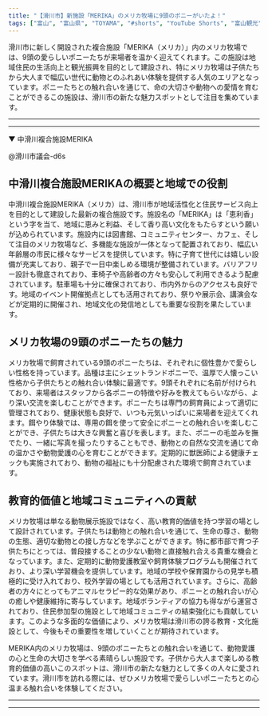 ```yaml
---
title: "【滑川市】新施設「MERIKA」のメリカ牧場に9頭のポニーがいたよ！"
tags: ["富山", "富山県", "TOYAMA", "#shorts", "YouTube Shorts", "富山観光", "富山旅行", "北陸観光", "滑川市", "県東部", "富山県の観光スポット", "富山県でおすすめの場所", "富山県の見どころ"]
---
```


滑川市に新しく開設された複合施設「MERIKA（メリカ）」内のメリカ牧場では、9頭の愛らしいポニーたちが来場者を温かく迎えてくれます。この施設は地域住民の生活向上と観光振興を目的として建設され、特にメリカ牧場は子供たちから大人まで幅広い世代に動物とのふれあい体験を提供する人気のエリアとなっています。ポニーたちとの触れ合いを通じて、命の大切さや動物への愛情を育むことができるこの施設は、滑川市の新たな魅力スポットとして注目を集めています。

---

<!-- 🎥 YouTube動画埋め込み -->
<!-- No YouTube URL provided -->

---

▼ 中滑川複合施設MERIKA

@滑川市議会-d6s

## 中滑川複合施設MERIKAの概要と地域での役割

中滑川複合施設MERIKA（メリカ）は、滑川市が地域活性化と住民サービス向上を目的として建設した最新の複合施設です。施設名の「MERIKA」は「恵利香」という字を当て、地域に恵みと利益、そして香り高い文化をもたらすという願いが込められています。施設内には図書館、コミュニティセンター、カフェ、そして注目のメリカ牧場など、多機能な施設が一体となって配置されており、幅広い年齢層の市民に様々なサービスを提供しています。特に子育て世代には嬉しい設備が充実しており、親子で一日中楽しめる環境が整備されています。バリアフリー設計も徹底されており、車椅子や高齢者の方々も安心して利用できるよう配慮されています。駐車場も十分に確保されており、市内外からのアクセスも良好です。地域のイベント開催拠点としても活用されており、祭りや展示会、講演会などが定期的に開催され、地域文化の発信地としても重要な役割を果たしています。

## メリカ牧場の9頭のポニーたちの魅力

メリカ牧場で飼育されている9頭のポニーたちは、それぞれに個性豊かで愛らしい性格を持っています。品種は主にシェットランドポニーで、温厚で人懐っこい性格から子供たちとの触れ合い体験に最適です。9頭それぞれに名前が付けられており、来場者はスタッフから各ポニーの特徴や好みを教えてもらいながら、より深い交流を楽しむことができます。ポニーたちは専門の飼育員によって適切に管理されており、健康状態も良好で、いつも元気いっぱいに来場者を迎えてくれます。餌やり体験では、専用の餌を使って安全にポニーとの触れ合いを楽しむことができ、子供たちは大きな興奮と喜びを表します。また、ポニーの毛並みを撫でたり、一緒に写真を撮ったりすることもでき、動物との自然な交流を通じて命の温かさや動物愛護の心を育むことができます。定期的に獣医師による健康チェックも実施されており、動物の福祉にも十分配慮された環境で飼育されています。

## 教育的価値と地域コミュニティへの貢献

メリカ牧場は単なる動物展示施設ではなく、高い教育的価値を持つ学習の場として設計されています。子供たちは動物との触れ合いを通じて、生命の尊さ、動物の生態、適切な動物との接し方などを学ぶことができます。特に都市部で育つ子供たちにとっては、普段接することの少ない動物と直接触れ合える貴重な機会となっています。また、定期的に動物愛護教室や飼育体験プログラムも開催されており、より深い学習機会を提供しています。地域の学校や保育園からの見学も積極的に受け入れており、校外学習の場としても活用されています。さらに、高齢者の方々にとってもアニマルセラピー的な効果があり、ポニーとの触れ合いが心の癒しや健康維持に寄与しています。地域ボランティアの協力も得ながら運営されており、住民参加型の施設として地域コミュニティの結束強化にも貢献しています。このような多面的な価値により、メリカ牧場は滑川市の誇る教育・文化施設として、今後もその重要性を増していくことが期待されています。

MERIKA内のメリカ牧場は、9頭のポニーたちとの触れ合いを通じて、動物愛護の心と生命の大切さを学べる素晴らしい施設です。子供から大人まで楽しめる教育的価値の高いこのスポットは、滑川市の新たな魅力として多くの人々に愛されています。滑川市を訪れる際には、ぜひメリカ牧場で愛らしいポニーたちとの心温まる触れ合いを体験してください。

---

<!-- 🗺 Googleマップ（自動表示: page.tsxで地域名から自動生成） -->

<!-- 📍 宿泊リンク（自動表示: page.tsxで地域別リンクを自動生成）
     - タイトルから地域名を抽出
     - JTB / 楽天トラベル / じゃらん / 一休.com 対応
     - 環境変数でプロバイダー切替可能
-->

<!-- 📚 関連記事（自動表示: page.tsxで同カテゴリから2件自動選択） -->

<!-- 🏷️ タグ（自動表示: page.tsxで記事最下部に自動配置） -->

---

<!--
【記事文字数ルール】
- 基本文字数: 最低1000文字以上
- 推奨文字数: 1000〜1500文字（スマホ読みやすさ最優先）
- 上限なし: 情報量的に必要な場合は1500文字や2000文字を超えても良い
- 判断基準: 読者にとって価値ある情報を過不足なく提供できる文字数

【記事構成の最終形】
1. タイトル・動画・本文
2. まとめ
3. Googleマップ（見出しなし、マップのみ自動表示）
4. **宿泊リンク（地域別自動生成）** ← 2025年10月7日追加
5. 関連記事（H3、同カテゴリから2件自動選択）
6. タグ（記事最下部に自動表示）
7. ナビゲーションボタン

【宿泊リンクシステム仕様】
- タイトルから地域名を自動抽出（【〇〇市】形式優先）
- 北陸地方地域辞書: 富山/石川/福井の主要都市対応
- 対応プロバイダー: JTB（既定）/ 楽天トラベル / じゃらん / 一休.com
- 環境変数で切替: NEXT_PUBLIC_DEFAULT_TRAVEL_PROVIDER
- URLテンプレート: 地域名自動エンコード + アフィリエイトID挿入
- 配置位置: Googleマップ直後、関連記事より前

【自動生成セクション】
※以下はpage.tsxで自動生成されるため、記事本文には含めない
- Googleマップ: タイトル【】内の地域名から生成
- 宿泊リンク: 地域名抽出 → Deeplink生成 → スタイル適用
- 関連記事: 同カテゴリから2件を自動選択・リンク化
- タグ: 記事データから最下部に自動配置

【削除済みセクション】
※アクセス方法・周辺情報・公式リンクセクションは不要（2025年10月5日削除）

【AdSense・アフィリエイト】
- Google AdSense: 全ページ自動読み込み（layout.tsx）
- アフィリエイトスクリプト: AffilScript（layout.tsx）
- data-affil属性での動的リンク変換機能あり（現在は宿泊リンクで代替）

【最終更新】2025年10月7日 - 地域別宿泊リンク自動生成システム実装
-->
